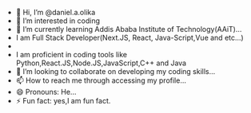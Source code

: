 
- 👋 Hi, I’m @daniel.a.olika
- 👀 I’m interested in coding
- 🌱 I’m currently learning Addis Ababa Institute of Technology(AAiT)...
- I am Full Stack Developer(Next.JS, React, Java-Script,Vue and etc...)
- 
- I am proficient in coding tools like Python,React.JS,Node.JS,JavaScript,C++ and Java
- 💞️ I’m looking to collaborate on developing my coding skills...
- 📫 How to reach me through accessing my profile...
- 😄 Pronouns: He...
- ⚡ Fun fact: yes,I am fun fact.

<!---
danieladeba/danieladeba is a ✨ special ✨ repository because its `README.md` (this file) appears on your GitHub profile.
You can click the Preview link to take a look at your changes.
--->
